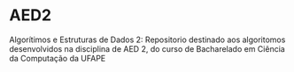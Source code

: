 # AED2
Algorítimos e Estruturas de Dados 2: Repositorio destinado aos algoritomos desenvolvidos na disciplina de AED 2, do curso de Bacharelado em Ciência da Computação da UFAPE